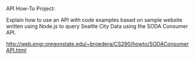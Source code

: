 API How-To Project:

Explain how to use an API with code examples based on sample website written using Node.js to query Seattle City Data using the 
SODA Consumer API.

http://web.engr.oregonstate.edu/~broedera/CS290/howto/SODAConsumerAPI.html
